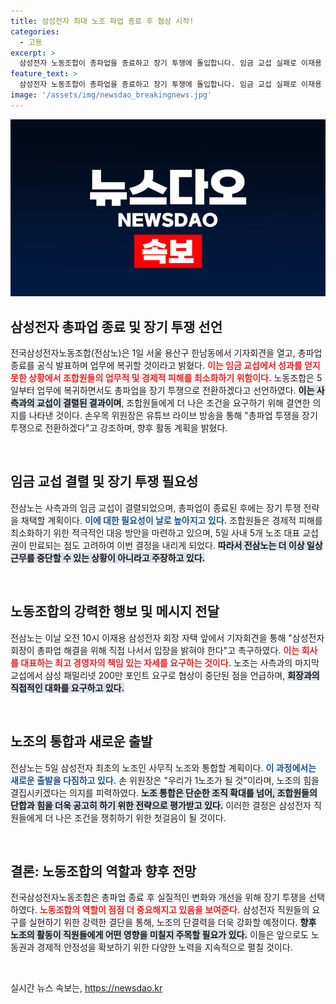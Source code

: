```yaml
---
title: 삼성전자 최대 노조 파업 종료 후 협상 시작!
categories:
  - 고용
excerpt: >
  삼성전자 노동조합이 총파업을 종료하고 장기 투쟁에 돌입합니다. 임금 교섭 실패로 이재용 회장에게 직접 해결을 촉구하며, 새로운 1노조로의 도약을 예고했습니다. 이제 삼성의 미래는 어떻게 변할까요?
feature_text: >
  삼성전자 노동조합이 총파업을 종료하고 장기 투쟁에 돌입합니다. 임금 교섭 실패로 이재용 회장에게 직접 해결을 촉구하며, 새로운 1노조로의 도약을 예고했습니다. 이제 삼성의 미래는 어떻게 변할까요?
image: '/assets/img/newsdao_breakingnews.jpg'
---
```


<p><img src="/assets/img/newsdao_breakingnews.jpg" alt="pcversion 속보" /></p>

<h2 data-ke-size="size26">삼성전자 총파업 종료 및 장기 투쟁 선언</h2>

<p data-ke-size="size16">전국삼성전자노동조합(전삼노)은 1일 서울 용산구 한남동에서 기자회견을 열고, 총파업 종료를 공식 발표하며 업무에 복귀할 것이라고 밝혔다. <b><span style="color: #ee2323;">이는 임금 교섭에서 성과를 얻지 못한 상황에서 조합원들의 업무적 및 경제적 피해를 최소화하기 위함이다.</span></b> 노동조합은 5일부터 업무에 복귀하면서도 총파업을 장기 투쟁으로 전환하겠다고 선언하였다. <b><span style="background-color: #21538527;">이는 사측과의 교섭이 결렬된 결과이며</span></b>, 조합원들에게 더 나은 조건을 요구하기 위해 결연한 의지를 나타낸 것이다. 손우목 위원장은 유튜브 라이브 방송을 통해 "총파업 투쟁을 장기 투쟁으로 전환하겠다"고 강조하며, 향후 활동 계획을 밝혔다.</p>

<p data-ke-size="size16">&nbsp;</p>

<h2 data-ke-size="size26">임금 교섭 결렬 및 장기 투쟁 필요성</h2>

<p data-ke-size="size16">전삼노는 사측과의 임금 교섭이 결렬되었으며, 총파업이 종료된 후에는 장기 투쟁 전략을 채택할 계획이다. <b><span style="color: #1a5490;">이에 대한 필요성이 날로 높아지고 있다.</span></b> 조합원들은 경제적 피해를 최소화하기 위한 적극적인 대응 방안을 마련하고 있으며, 5일 사내 5개 노조 대표 교섭권이 만료되는 점도 고려하여 이번 결정을 내리게 되었다. <b><span style="background-color: #21538527;">따라서 전삼노는 더 이상 일상근무를 중단할 수 있는 상황이 아니라고 주장하고 있다.</span></b></p>

<p data-ke-size="size16">&nbsp;</p>

<h2 data-ke-size="size26">노동조합의 강력한 행보 및 메시지 전달</h2>

<p data-ke-size="size16">전삼노는 이날 오전 10시 이재용 삼성전자 회장 자택 앞에서 기자회견을 통해 "삼성전자 회장이 총파업 해결을 위해 직접 나서서 입장을 밝혀야 한다"고 촉구하였다. <b><span style="color: #ee2323;">이는 회사를 대표하는 최고 경영자의 책임 있는 자세를 요구하는 것이다.</span></b> 노조는 사측과의 마지막 교섭에서 삼성 패밀리넷 200만 포인트 요구로 협상이 중단된 점을 언급하며, <b><span style="background-color: #21538527;">회장과의 직접적인 대화를 요구하고 있다.</span></b></p>

<p data-ke-size="size16">&nbsp;</p>

<h2 data-ke-size="size26">노조의 통합과 새로운 출발</h2>

<p data-ke-size="size16">전삼노는 5일 삼성전자 최초의 노조인 사무직 노조와 통합할 계획이다. <b><span style="color: #1a5490;">이 과정에서는 새로운 출발을 다짐하고 있다.</span></b> 손 위원장은 "우리가 1노조가 될 것"이라며, 노조의 힘을 결집시키겠다는 의지를 피력하였다. <b><span style="background-color: #21538527;">노조 통합은 단순한 조직 확대를 넘어, 조합원들의 단합과 힘을 더욱 공고히 하기 위한 전략으로 평가받고 있다.</span></b> 이러한 결정은 삼성전자 직원들에게 더 나은 조건을 쟁취하기 위한 첫걸음이 될 것이다.</p>

<p data-ke-size="size16">&nbsp;</p>

<h2 data-ke-size="size26">결론: 노동조합의 역할과 향후 전망</h2>

<p data-ke-size="size16">전국삼성전자노동조합은 총파업 종료 후 실질적인 변화와 개선을 위해 장기 투쟁을 선택하였다. <b><span style="color: #ee2323;">노동조합의 역할이 점점 더 중요해지고 있음을 보여준다.</span></b> 삼성전자 직원들의 요구를 실현하기 위한 강력한 결단을 통해, 노조의 단결력을 더욱 강화할 예정이다. <b><span style="background-color: #21538527;">향후 노조의 활동이 직원들에게 어떤 영향을 미칠지 주목할 필요가 있다.</span></b> 이들은 앞으로도 노동권과 경제적 안정성을 확보하기 위한 다양한 노력을 지속적으로 펼칠 것이다.</p>

<p data-ke-size="size16">&nbsp;</p>
실시간 뉴스 속보는, <a href="https://newsdao.kr" rel="dofollow">https://newsdao.kr</a>


